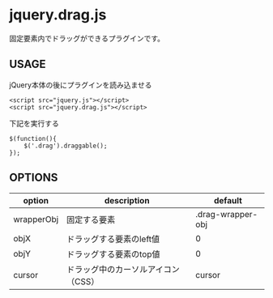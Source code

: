 jquery.drag.js
===================

固定要素内でドラッグができるプラグインです。


USAGE
-------------------

jQuery本体の後にプラグインを読み込ませる
```
<script src="jquery.js"></script>
<script src="jquery.drag.js"></script>
```

下記を実行する
```
$(function(){
    $('.drag').draggable();
});
```

OPTIONS
-------------------

option | description | default
--- | --- | ---
wrapperObj | 固定する要素 | .drag-wrapper-obj
objX | ドラッグする要素のleft値 | 0
objY | ドラッグする要素のtop値 | 0
cursor | ドラッグ中のカーソルアイコン（CSS） | cursor